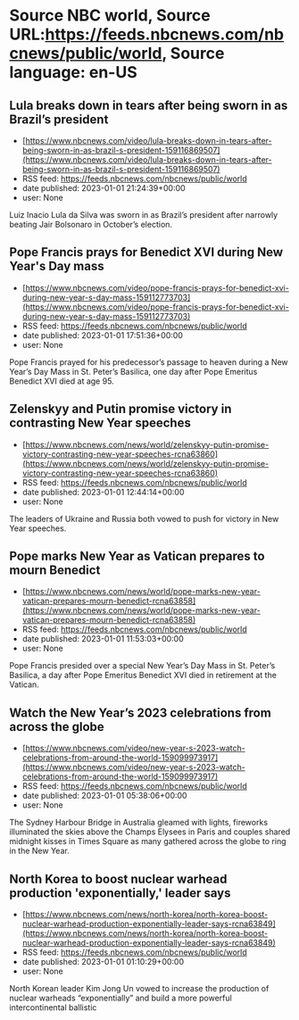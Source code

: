 # Source NBC world, Source URL:https://feeds.nbcnews.com/nbcnews/public/world, Source language: en-US

## Lula breaks down in tears after being sworn in as Brazil’s president
 - [https://www.nbcnews.com/video/lula-breaks-down-in-tears-after-being-sworn-in-as-brazil-s-president-159116869507](https://www.nbcnews.com/video/lula-breaks-down-in-tears-after-being-sworn-in-as-brazil-s-president-159116869507)
 - RSS feed: https://feeds.nbcnews.com/nbcnews/public/world
 - date published: 2023-01-01 21:24:39+00:00
 - user: None

Luiz Inacio Lula da Silva was sworn in as Brazil’s president after narrowly beating Jair Bolsonaro in October’s election.

## Pope Francis prays for Benedict XVI during New Year's Day mass
 - [https://www.nbcnews.com/video/pope-francis-prays-for-benedict-xvi-during-new-year-s-day-mass-159112773703](https://www.nbcnews.com/video/pope-francis-prays-for-benedict-xvi-during-new-year-s-day-mass-159112773703)
 - RSS feed: https://feeds.nbcnews.com/nbcnews/public/world
 - date published: 2023-01-01 17:51:36+00:00
 - user: None

Pope Francis prayed for his predecessor’s passage to heaven during a New Year’s Day Mass in St. Peter’s Basilica, one day after Pope Emeritus Benedict XVI died at age 95.

## Zelenskyy and Putin promise victory in contrasting New Year speeches
 - [https://www.nbcnews.com/news/world/zelenskyy-putin-promise-victory-contrasting-new-year-speeches-rcna63860](https://www.nbcnews.com/news/world/zelenskyy-putin-promise-victory-contrasting-new-year-speeches-rcna63860)
 - RSS feed: https://feeds.nbcnews.com/nbcnews/public/world
 - date published: 2023-01-01 12:44:14+00:00
 - user: None

The leaders of Ukraine and Russia both vowed to push for victory in New Year speeches.

## Pope marks New Year as Vatican prepares to mourn Benedict
 - [https://www.nbcnews.com/news/world/pope-marks-new-year-vatican-prepares-mourn-benedict-rcna63858](https://www.nbcnews.com/news/world/pope-marks-new-year-vatican-prepares-mourn-benedict-rcna63858)
 - RSS feed: https://feeds.nbcnews.com/nbcnews/public/world
 - date published: 2023-01-01 11:53:03+00:00
 - user: None

Pope Francis presided over a special New Year’s Day Mass in St. Peter’s Basilica, a day after Pope Emeritus Benedict XVI died in retirement at the Vatican.

## Watch the New Year’s 2023 celebrations from across the globe
 - [https://www.nbcnews.com/video/new-year-s-2023-watch-celebrations-from-around-the-world-159099973917](https://www.nbcnews.com/video/new-year-s-2023-watch-celebrations-from-around-the-world-159099973917)
 - RSS feed: https://feeds.nbcnews.com/nbcnews/public/world
 - date published: 2023-01-01 05:38:06+00:00
 - user: None

The Sydney Harbour Bridge in Australia gleamed with lights, fireworks illuminated the skies above the Champs Elysees in Paris and couples shared midnight kisses in Times Square as many gathered across the globe to ring in the New Year.

## North Korea to boost nuclear warhead production 'exponentially,' leader says
 - [https://www.nbcnews.com/news/north-korea/north-korea-boost-nuclear-warhead-production-exponentially-leader-says-rcna63849](https://www.nbcnews.com/news/north-korea/north-korea-boost-nuclear-warhead-production-exponentially-leader-says-rcna63849)
 - RSS feed: https://feeds.nbcnews.com/nbcnews/public/world
 - date published: 2023-01-01 01:10:29+00:00
 - user: None

North Korean leader Kim Jong Un vowed to increase the production of nuclear warheads “exponentially” and build a more powerful intercontinental ballistic
